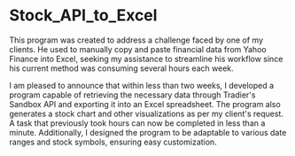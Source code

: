 # Stock_API_to_Excel


This program was created to address a challenge faced by one of my clients. He used to manually copy and paste financial data from Yahoo Finance into Excel, seeking my assistance to streamline his workflow since his current method was consuming several hours each week.

I am pleased to announce that within less than two weeks, I developed a program capable of retrieving the necessary data through Tradier's Sandbox API and exporting it into an Excel spreadsheet. The program also generates a stock chart and other visualizations as per my client's request. A task that previously took hours can now be completed in less than a minute. Additionally, I designed the program to be adaptable to various date ranges and stock symbols, ensuring easy customization.
